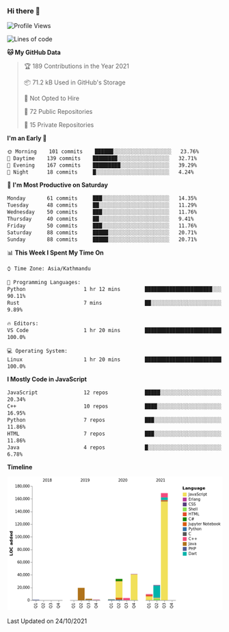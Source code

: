 ### Hi there 👋


<!--START_SECTION:waka-->
![Profile Views](http://img.shields.io/badge/Profile%20Views-0-blue)

![Lines of code](https://img.shields.io/badge/From%20Hello%20World%20I%27ve%20Written-308587%20lines%20of%20code-blue)

**🐱 My GitHub Data** 

> 🏆 189 Contributions in the Year 2021
 > 
> 📦 71.2 kB Used in GitHub's Storage 
 > 
> 🚫 Not Opted to Hire
 > 
> 📜 72 Public Repositories 
 > 
> 🔑 15 Private Repositories  
 > 
**I'm an Early 🐤** 

```text
🌞 Morning    101 commits    ██████░░░░░░░░░░░░░░░░░░░   23.76% 
🌆 Daytime    139 commits    ████████░░░░░░░░░░░░░░░░░   32.71% 
🌃 Evening    167 commits    █████████░░░░░░░░░░░░░░░░   39.29% 
🌙 Night      18 commits     █░░░░░░░░░░░░░░░░░░░░░░░░   4.24%

```
📅 **I'm Most Productive on Saturday** 

```text
Monday       61 commits     ███░░░░░░░░░░░░░░░░░░░░░░   14.35% 
Tuesday      48 commits     ██░░░░░░░░░░░░░░░░░░░░░░░   11.29% 
Wednesday    50 commits     ███░░░░░░░░░░░░░░░░░░░░░░   11.76% 
Thursday     40 commits     ██░░░░░░░░░░░░░░░░░░░░░░░   9.41% 
Friday       50 commits     ███░░░░░░░░░░░░░░░░░░░░░░   11.76% 
Saturday     88 commits     █████░░░░░░░░░░░░░░░░░░░░   20.71% 
Sunday       88 commits     █████░░░░░░░░░░░░░░░░░░░░   20.71%

```


📊 **This Week I Spent My Time On** 

```text
⌚︎ Time Zone: Asia/Kathmandu

💬 Programming Languages: 
Python                   1 hr 12 mins        ██████████████████████░░░   90.11% 
Rust                     7 mins              ██░░░░░░░░░░░░░░░░░░░░░░░   9.89%

🔥 Editors: 
VS Code                  1 hr 20 mins        █████████████████████████   100.0%

💻 Operating System: 
Linux                    1 hr 20 mins        █████████████████████████   100.0%

```

**I Mostly Code in JavaScript** 

```text
JavaScript               12 repos            █████░░░░░░░░░░░░░░░░░░░░   20.34% 
C++                      10 repos            ████░░░░░░░░░░░░░░░░░░░░░   16.95% 
Python                   7 repos             ███░░░░░░░░░░░░░░░░░░░░░░   11.86% 
HTML                     7 repos             ███░░░░░░░░░░░░░░░░░░░░░░   11.86% 
Java                     4 repos             █░░░░░░░░░░░░░░░░░░░░░░░░   6.78%

```


**Timeline**

![Chart not found](https://raw.githubusercontent.com/voidash/voidash/main/charts/bar_graph.png) 


 Last Updated on 24/10/2021
<!--END_SECTION:waka-->


<!--
**voidash/voidash** is a ✨ _special_ ✨ repository because its `README.md` (this file) appears on your GitHub profile.

Here are some ideas to get you started:

- 🔭 I’m currently working on ...
- 🌱 I’m currently learning ...
- 👯 I’m looking to collaborate on ...
- 🤔 I’m looking for help with ...
- 💬 Ask me about ...
- 📫 How to reach me: ...
- 😄 Pronouns: ...
- ⚡ Fun fact: ...
-->
